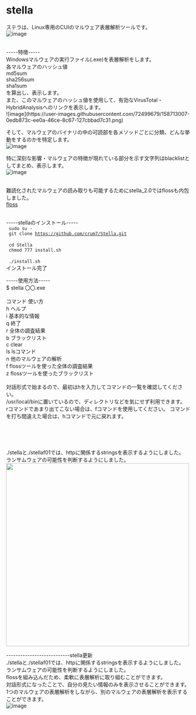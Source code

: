  
# stella


ステラは、Linux専用のCUIのマルウェア表層解析ツールです。<br>
![image](https://user-images.githubusercontent.com/72499679/158712420-555d03f4-9b07-4c98-911c-f1420bf39503.png)

<br>
-----特徴-----<br>
Windowsマルウェアの実行ファイル(.exe)を表層解析をします。<br>
各マルウェアのハッシュ値<br>
md5sum<br>
sha256sum<br>
sha1sum<br>
を算出し、表示します。<br>
また、このマルウェアのハッシュ値を使用して、有効なVirusTotal・HybridAnalysisへのリンクを表示します。<br>
![image](https://user-images.githubusercontent.com/72499679/158713007-0edb873c-ee0a-46ce-8c67-127cbbad7c31.png)
<br>


そして、マルウェアのバイナリの中の可読部を各メソッドごとに分類、どんな挙動をするのかを特定します。<br>
![image](https://user-images.githubusercontent.com/72499679/158713070-fc3abe56-ded2-4620-be1c-508090cab1dd.png)
<br>

特に深刻な影響・マルウェアの特徴が現れている部分を示す文字列はblacklistとしてまとめ、表示します。<br>
![image](https://user-images.githubusercontent.com/72499679/158713122-51e9de2a-9d9a-48bf-8ed8-adb876362923.png)
<br>
<br>

難読化されたマルウェアの読み取りも可能するためにstella_2.0ではflossも内包しました。<br>
<a href="https://github.com/fireeye/flare-floss">floss</a>
 <br>
 <br>

-----stellaのインストール-----<br>
<code>
 sudo su -
</code><br>
<code>
git clone https://github.com/crum7/Stella.git
 </code><br>
 <code>
 cd Stella
 </code><br>
<code>
 chmod 777 install.sh
</code><br>
<code>
./install.sh
</code><br>
インストール完了<br>

-----使用方法-----<br>
$ stella 〇〇.exe<br>
<br>
コマンド      使い方<br>
h      ヘルプ<br>
i      基本的な情報<br>
q      終了<br>
r      全体の調査結果<br>
b      ブラックリスト<br>
c      clear<br>
ls     lsコマンド<br>
n      他のマルウェアの解析<br>
f      flossツールを使った全体の調査結果<br>
z      flossツールを使ったブラックリスト<br>
<br>
対話形式で始まるので、最初はhを入力してコマンドの一覧を確認してください。<br>
/usr/local/binに置いているので、ディレクトリなどを気にせず利用できます。<br>
rコマンドであまり出てこない場合は、fコマンドを使用してください。
コマンドを打ち間違えた場合は、hコマンドで元に戻れます。



<br>
<br>
<br>

./stellaと./stellaf01では、httpに関係するstringsを表示するようにしました。<br>
ランサムウェアの可能性を判断するようにしました。<br>
<img src="https://user-images.githubusercontent.com/72499679/130217115-7c5a4e03-a8c5-48e4-a184-a8ad12d35682.png" width=500>

---------------------------stella更新<br>
./stellaと./stellaf01では、httpに関係するstringsを表示するようにしました。<br>
ランサムウェアの可能性を判断するようにしました。<br>
flossを組み込んだため、柔軟に表層解析に取り組むことができます。<br>
対話形式になったことで、自分の見たい情報のみを表示させることができます。<br>
1つのマルウェアの表層解析をしながら、別のマルウェアの表層解析を表示することができます。<br>
![image](https://user-images.githubusercontent.com/72499679/158713197-d90d84df-3770-4722-b4f1-13250d3c7289.png)


